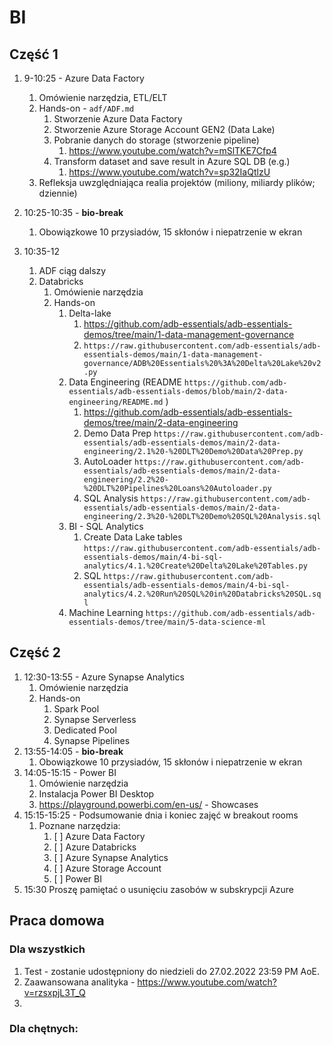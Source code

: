 # BI

## Część 1

1. 9-10:25 - Azure Data Factory
   1. Omówienie narzędzia, ETL/ELT
   2. Hands-on - `adf/ADF.md`
      1. Stworzenie Azure Data Factory
      2. Stworzenie Azure Storage Account GEN2 (Data Lake)
      3. Pobranie danych do storage (stworzenie pipeline)
         1. https://www.youtube.com/watch?v=mSlTKE7Cfp4
      4. Transform dataset and save result in Azure SQL DB (e.g.)
         1. https://www.youtube.com/watch?v=sp32IaQtlzU
   3. Refleksja uwzględniająca realia projektów (miliony, miliardy plików; dziennie)

2. 10:25-10:35 - **bio-break** 
   1. Obowiązkowe 10 przysiadów, 15 skłonów i niepatrzenie w ekran
3. 10:35-12
   1. ADF ciąg dalszy
   2. Databricks
      1. Omówienie narzędzia
      2. Hands-on
         1. Delta-lake
            1. https://github.com/adb-essentials/adb-essentials-demos/tree/main/1-data-management-governance
            2. `https://raw.githubusercontent.com/adb-essentials/adb-essentials-demos/main/1-data-management-governance/ADB%20Essentials%20%3A%20Delta%20Lake%20v2.py`
         2. Data Engineering (README `https://github.com/adb-essentials/adb-essentials-demos/blob/main/2-data-engineering/README.md` )
            1. https://github.com/adb-essentials/adb-essentials-demos/tree/main/2-data-engineering
            2. Demo Data Prep `https://raw.githubusercontent.com/adb-essentials/adb-essentials-demos/main/2-data-engineering/2.1%20-%20DLT%20Demo%20Data%20Prep.py`
            3. AutoLoader `https://raw.githubusercontent.com/adb-essentials/adb-essentials-demos/main/2-data-engineering/2.2%20-%20DLT%20Pipelines%20Loans%20Autoloader.py`
            4. SQL Analysis `https://raw.githubusercontent.com/adb-essentials/adb-essentials-demos/main/2-data-engineering/2.3%20-%20DLT%20Demo%20SQL%20Analysis.sql`
         3. BI - SQL Analytics
            1. Create Data Lake tables `https://raw.githubusercontent.com/adb-essentials/adb-essentials-demos/main/4-bi-sql-analytics/4.1.%20Create%20Delta%20Lake%20Tables.py`
            2. SQL `https://raw.githubusercontent.com/adb-essentials/adb-essentials-demos/main/4-bi-sql-analytics/4.2.%20Run%20SQL%20in%20Databricks%20SQL.sql`
         4. Machine Learning `https://github.com/adb-essentials/adb-essentials-demos/tree/main/5-data-science-ml`

## Część 2
1. 12:30-13:55 - Azure Synapse Analytics 
   1. Omówienie narzędzia
   2. Hands-on
      1. Spark Pool 
      2. Synapse Serverless 
      3. Dedicated Pool 
      4. Synapse Pipelines 
2. 13:55-14:05 - **bio-break**
   1. Obowiązkowe 10 przysiadów, 15 skłonów i niepatrzenie w ekran
3. 14:05-15:15 - Power BI 
   1. Omówienie narzędzia
   2. Instalacja Power BI Desktop
   3. https://playground.powerbi.com/en-us/ - Showcases 
4. 15:15-15:25 - Podsumowanie dnia i koniec zajęć w breakout rooms
   1. Poznane narzędzia:
      1. [ ] Azure Data Factory
      2. [ ] Azure Databricks
      3. [ ] Azure Synapse Analytics
      4. [ ] Azure Storage Account
      5. [ ] Power BI
5. 15:30 Proszę pamiętać o usunięciu zasobów w subskrypcji Azure

## Praca domowa
### Dla wszystkich
   1. Test - zostanie udostępniony do niedzieli do 27.02.2022 23:59 PM AoE.
   2. Zaawansowana analityka - https://www.youtube.com/watch?v=rzsxpjL3T_Q
   3. 

### Dla chętnych:
